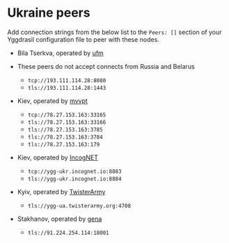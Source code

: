 # Ukraine peers

Add connection strings from the below list to the `Peers: []` section of your
Yggdrasil configuration file to peer with these nodes.

* Bila Tserkva, operated by [ufm](ufm@ufm.lol)
* These peers do not accept connects from Russia and Belarus
  * `tcp://193.111.114.28:8080`
  * `tls://193.111.114.28:1443`

* Kiev, operated by [mvvpt](mvvpt0@bigmir.net)
  * `tcp://78.27.153.163:33165`
  * `tls://78.27.153.163:33166`
  * `tls://78.27.153.163:3785`
  * `tls://78.27.153.163:3784`
  * `tls://78.27.153.163:179`

* Kiev, operated by [IncogNET](https://incognet.io)
  * `tcp://ygg-ukr.incognet.io:8883`
  * `tls://ygg-ukr.incognet.io:8884`

* Kyiv, operated by [TwisterArmy](https://twisterarmy.org/)
  * `tls://ygg-ua.twisterarmy.org:4708`

* Stakhanov, operated by [gena](https://t.me/gennadykataev)
  * `tls://91.224.254.114:18001`
